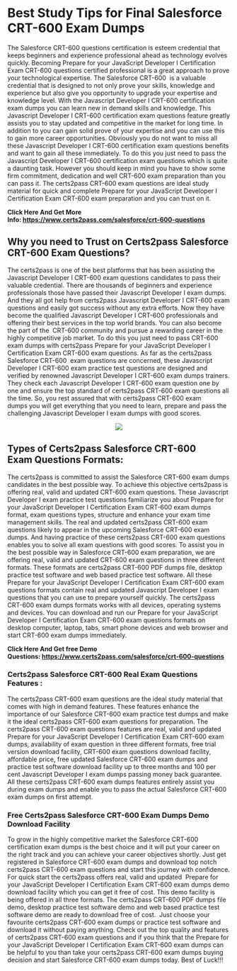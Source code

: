 <h1><strong>Best Study Tips for Final Salesforce CRT-600 Exam Dumps</strong></h1>

<p>The Salesforce CRT-600 questions certification is esteem credential that keeps beginners and experience professional ahead as technology evolves quickly. Becoming Prepare for your JavaScript Developer I Certification Exam CRT-600 questions certified professional is a great approach to prove your technological expertise. The Salesforce CRT-600  is a valuable credential that is designed to not only prove your skills, knowledge and experience but also give you opportunity to upgrade your expertise and knowledge level. With the Javascript Developer I CRT-600 certification exam dumps you can learn new in demand skills and knowledge. This Javascript Developer I CRT-600 certification exam questions feature greatly assists you to stay updated and competitive in the market for long time. In addition to you can gain solid prove of your expertise and you can use this to gain more career opportunities. Obviously you do not want to miss all these Javascript Developer I CRT-600 certification exam questions benefits and want to gain all these immediately. To do this you just need to pass the Javascript Developer I CRT-600 certification exam questions which is quite a daunting task. However you should keep in mind you have to show some firm commitment, dedication and well CRT-600 exam preparation than you can pass it. The certs2pass CRT-600 exam questions are ideal study material for quick and complete Prepare for your JavaScript Developer I Certification Exam CRT-600 exam preparation and you can trust on it.</p>

<p><strong>Click Here And Get More Info: <a href="https://www.certs2pass.com/salesforce/crt-600-questions">https://www.certs2pass.com/salesforce/crt-600-questions</a></strong></p>

<h2><strong>Why you need to Trust on Certs2pass Salesforce CRT-600 Exam Questions?</strong></h2>

<p>The certs2pass is one of the best platforms that has been assisting the Javascript Developer I CRT-600 exam questions candidates to pass their valuable credential. There are thousands of beginners and experience professionals those have passed their Javascript Developer I exam dumps. And they all got help from certs2pass Javascript Developer I CRT-600 exam questions and easily got success without any extra efforts. Now they have become the qualified Javascript Developer I CRT-600 professionals and offering their best services in the top world brands. You can also become the part of the  CRT-600 community and pursue a rewarding career in the highly competitive job market. To do this you just need to pass CRT-600 exam dumps with certs2pass Prepare for your JavaScript Developer I Certification Exam CRT-600 exam questions. As far as the certs2pass Salesforce CRT-600  exam questions are concerned, these Javascript Developer I CRT-600 exam practice test questions are designed and verified by renowned Javascript Developer I CRT-600 exam dumps trainers. They check each Javascript Developer I CRT-600 exam question one by one and ensure the top standard of certs2pass CRT-600 exam questions all the time. So, you rest assured that with certs2pass CRT-600 exam dumps you will get everything that you need to learn, prepare and pass the challenging Javascript Developer I exam dumps with good scores.</p>

<p style="text-align: center;"><img src="https://i.ibb.co/KqxymRr/161103-143.jpg" /></p>

<h2><strong>Types of Certs2pass Salesforce CRT-600 Exam Questions Formats:</strong></h2>

<p>The certs2pass is committed to assist the Salesforce CRT-600 exam dumps candidates in the best possible way. To achieve this objective certs2pass is offering real, valid and updated CRT-600 exam questions. These Javascript Developer I exam practice test questions familiarize you about Prepare for your JavaScript Developer I Certification Exam CRT-600 exam dumps format, exam questions types, structure and enhance your exam time management skills. The real and updated certs2pass CRT-600 exam questions likely to appear in the upcoming Salesforce CRT-600 exam dumps. And having practice of these certs2pass CRT-600 exam questions enables you to solve all exam questions with good scores. To assist you in the best possible way in Salesforce CRT-600 exam preparation, we are offering real, valid and updated CRT-600 exam questions in three different formats. These formats are certs2pass CRT-600 PDF dumps file, desktop practice test software and web based practice test software. All these Prepare for your JavaScript Developer I Certification Exam CRT-600 exam questions formats contain real and updated Javascript Developer I exam questions that you can use to prepare yourself quickly. The certs2pass CRT-600 exam dumps formats works with all devices, operating systems and devices. You can download and run our Prepare for your JavaScript Developer I Certification Exam CRT-600 exam questions formats on desktop computer, laptop, tabs, smart phone devices and web browser and start CRT-600 exam dumps immediately.</p>

<p><strong>Click Here And Get free Demo Questions: <a href="https://www.certs2pass.com/salesforce/crt-600-questions">https://www.certs2pass.com/salesforce/crt-600-questions</a></strong></p>

<h3><strong>Certs2pass Salesforce CRT-600 Real Exam Questions Features :</strong></h3>

<p>The certs2pass CRT-600 exam questions are the ideal study material that comes with high in demand features. These features enhance the importance of our Salesforce CRT-600 exam practice test dumps and make it the ideal certs2pass CRT-600 exam questions for preparation. The certs2pass CRT-600 exam questions features are real, valid and updated Prepare for your JavaScript Developer I Certification Exam CRT-600 exam dumps, availability of exam question in three different formats, free trial version download facility, CRT-600 exam questions download facility, affordable price, free updated Salesforce CRT-600 exam dumps and practice test software download facility up to three months and 100 per cent Javascript Developer I exam dumps passing money back guarantee. All these certs2pass CRT-600 exam dumps features entirely assist you during exam dumps and enable you to pass the actual Salesforce CRT-600 exam dumps on first attempt.</p>

<h3><strong>Free Certs2pass Salesforce CRT-600 Exam Dumps Demo Download Facility</strong></h3>

<p>To grow in the highly competitive market the Salesforce CRT-600 certification exam dumps is the best choice and it will put your career on the right track and you can achieve your career objectives shortly. Just get registered in Salesforce CRT-600 exam dumps and download top notch certs2pass CRT-600 exam questions and start this journey with confidence. For quick start the certs2pass offers real, valid and updated  Prepare for your JavaScript Developer I Certification Exam CRT-600 exam dumps demo download facility which you can get it free of cost. This demo facility is being offered in all three formats. The certs2pass CRT-600 PDF dumps file demo, desktop practice test software demo and web based practice test software demo are ready to download free of cost.  Just choose your favourite certs2pass CRT-600 exam dumps or practice test software and download it without paying anything. Check out the top quality and features of certs2pass CRT-600 exam questions and if you think that the Prepare for your JavaScript Developer I Certification Exam CRT-600 exam dumps can be helpful to you than take your certs2pass CRT-600 exam dumps buying decision and start Salesforce CRT-600 exam dumps today. Best of Luck!!!</p>

<p> </p>
